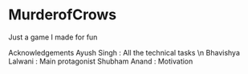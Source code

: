 # MurderofCrows
Just a game I made for fun

Acknowledgements
Ayush Singh : All the technical tasks \n
Bhavishya Lalwani : Main protagonist
Shubham Anand : Motivation
